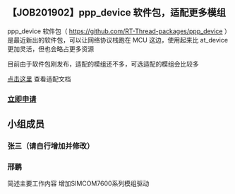 ## 【JOB201902】ppp_device 软件包，适配更多模组

ppp_device 软件包（ https://github.com/RT-Thread-packages/ppp_device ）是最近新出的软件包，可以让网络协议栈跑在 MCU 这边，使用起来比 at_device 更加灵活，但也会略占更多资源

目前由于软件包刚发布，适配的模组还不多，可选适配的模组会比较多

[点击这里](https://github.com/RT-Thread-packages/ppp_device/blob/master/docs/port.md) 查看适配文档

### [立即申请]( https://github.com/RT-Thread/community-activities/edit/master/2019/JOB201902.md )

## 小组成员

### 张三（请自行增加并修改）
### 邢鹏
简述主要工作内容
增加SIMCOM7600系列模组驱动
